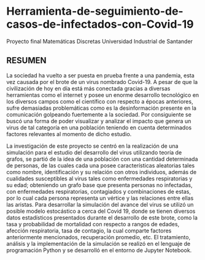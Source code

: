 # Herramienta-de-seguimiento-de-casos-de-infectados-con-Covid-19
Proyecto final Matemáticas Discretas Universidad Industrial de Santander

## RESUMEN

La sociedad ha vuelto a ser puesta en prueba frente a una pandemia, esta vez causada por el brote de un virus nombrado Covid-19. A pesar de que la civilización de hoy en día está más conectada gracias a diversas herramientas como el internet y posee un enorme desarrollo tecnológico en los diversos campos como el científico con respecto a épocas anteriores, sufre demasiadas problemáticas como es la desinformación presente en la comunicación golpeando fuertemente a la sociedad. Por consiguiente se buscó una forma de poder visualizar y analizar el impacto que genera un virus de tal categoría en una población teniendo en cuenta determinados factores relevantes al momento de dicho estudio.

La investigación de este proyecto se centró en la realización de una simulación para el estudio del desarrollo del virus utilizando teoría de grafos, se partió de la idea de una población con una cantidad determinada de personas, de las cuales cada una posee características aleatorias tales como nombre, identificación y su relación con otros individuos, además de cualidades susceptibles al virus tales como enfermedades respiratorias y su edad; obteniendo un grafo base que presenta personas no infectadas, con enfermedades respiratorias, contagiados y combinaciones de estas, por lo cual cada persona representa un vértice y las relaciones entre ellas las aristas. Para desarrollar la simulación del avance del virus se utilizó un posible modelo estocástico a cerca del Covid 19, donde se tienen diversos datos estadísticos presentados durante el desarrollo de este brote, como la tasa y probabilidad de mortalidad con respecto a rangos de edades, afección respiratoria, tasa de contagio, la cual comparte factores anteriormente mencionados, recuperación promedio, etc. El tratamiento, análisis y la implementación de la simulación se realizó en el lenguaje de programación Python y se desarrolló en el entorno de Jupyter Notebook.
